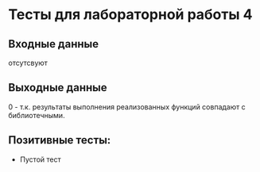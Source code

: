 # Тесты для лабораторной работы 4
## Входные данные
отсутсвуют
## Выходные данные
0 - т.к. результаты выполнения реализованных функций совпадают с библиотечными.
## Позитивные тесты:
- Пустой тест
<!--
## Негативные тесты:
-->
